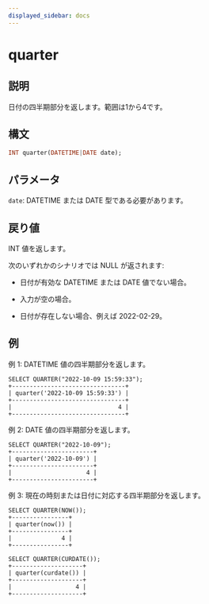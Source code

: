 ```yaml
---
displayed_sidebar: docs
---
```


# quarter

## 説明

日付の四半期部分を返します。範囲は1から4です。

## 構文

```Haskell
INT quarter(DATETIME|DATE date);
```

## パラメータ

`date`: DATETIME または DATE 型である必要があります。

## 戻り値

INT 値を返します。

次のいずれかのシナリオでは NULL が返されます:

- 日付が有効な DATETIME または DATE 値でない場合。

- 入力が空の場合。

- 日付が存在しない場合、例えば 2022-02-29。

## 例

例 1: DATETIME 値の四半期部分を返します。

```Plain
SELECT QUARTER("2022-10-09 15:59:33");
+--------------------------------+
| quarter('2022-10-09 15:59:33') |
+--------------------------------+
|                              4 |
+--------------------------------+
```

例 2: DATE 値の四半期部分を返します。

```Plain
SELECT QUARTER("2022-10-09");
+-----------------------+
| quarter('2022-10-09') |
+-----------------------+
|                     4 |
+-----------------------+
```

例 3: 現在の時刻または日付に対応する四半期部分を返します。

```Plain
SELECT QUARTER(NOW());
+----------------+
| quarter(now()) |
+----------------+
|              4 |
+----------------+

SELECT QUARTER(CURDATE());
+--------------------+
| quarter(curdate()) |
+--------------------+
|                  4 |
+--------------------+
```